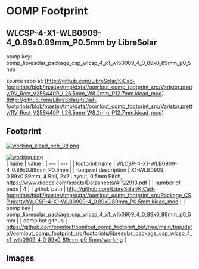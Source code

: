 # OOMP Footprint  
## WLCSP-4-X1-WLB0909-4_0.89x0.89mm_P0.5mm  by LibreSolar  
  
oomp key: oomp_libresolar_package_csp_wlcsp_4_x1_wlb0909_4_0_89x0_89mm_p0_5mm  
  
source repo at: [http://github.com/LibreSolar/KiCad-footprints/blob/master/tmp/data//oomlout_oomp_footprint_src/Varistor.pretty/RV_Rect_V25S440P_L26.5mm_W8.2mm_P12.7mm.kicad_mod](http://github.com/LibreSolar/KiCad-footprints/blob/master/tmp/data//oomlout_oomp_footprint_src/Varistor.pretty/RV_Rect_V25S440P_L26.5mm_W8.2mm_P12.7mm.kicad_mod)  
## Footprint  
  
[![working_kicad_pcb_3d.png](working_kicad_pcb_3d_600.png)](working_kicad_pcb_3d.png)  
  
[![working.png](working_600.png)](working.png)  
| name | value | 
| --- | --- | 
| footprint name | WLCSP-4-X1-WLB0909-4_0.89x0.89mm_P0.5mm | 
| footprint description | X1-WLB0909, 0.89x0.89mm, 4 Ball, 2x2 Layout, 0.5mm Pitch, https://www.diodes.com/assets/Datasheets/AP22913.pdf | 
| number of pads | 4 | 
| github path | http://github.com/LibreSolar/KiCad-footprints/blob/master/tmp/data//oomlout_oomp_footprint_src/Package_CSP.pretty/WLCSP-4-X1-WLB0909-4_0.89x0.89mm_P0.5mm.kicad_mod | 
| oomp key | oomp_libresolar_package_csp_wlcsp_4_x1_wlb0909_4_0_89x0_89mm_p0_5mm | 
| oomp bot github | https://github.com/oomlout/oomlout_oomp_footprint_bot/tree/main/tmp/data//oomlout_oomp_footprint_src/footprints/libresolar_package_csp_wlcsp_4_x1_wlb0909_4_0_89x0_89mm_p0_5mm/working | 
## Images  
